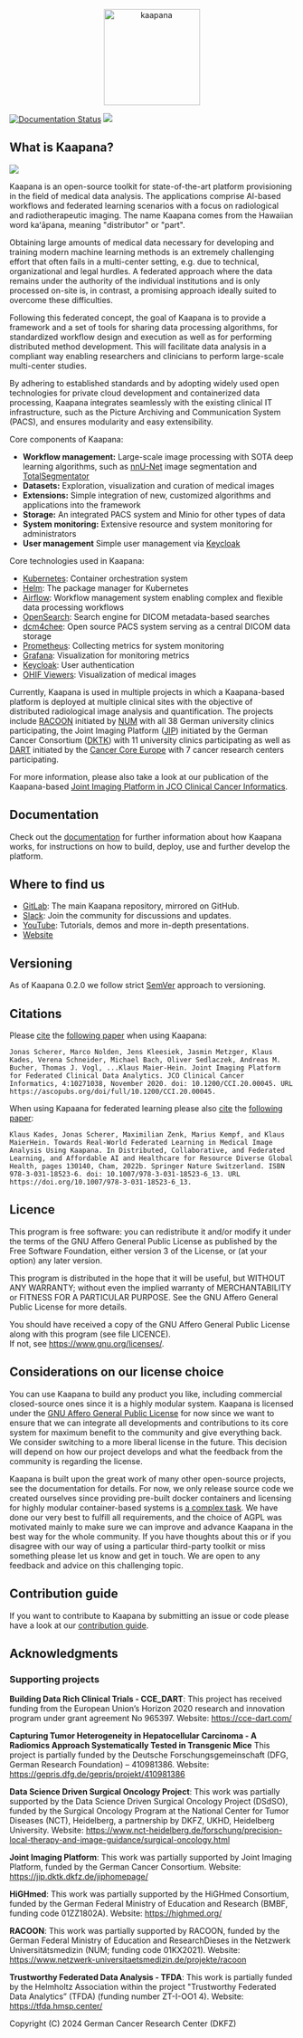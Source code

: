 
<p align="center">
 <img src="https://www.kaapana.ai/kaapana-downloads/kaapana-docs/stable/img/kaapana_logo_2.png" height=170 alt="kaapana" border="0" />
</p>

[![Documentation Status](https://readthedocs.org/projects/kaapana/badge/?version=latest)](https://kaapana.readthedocs.io/en/latest/?badge=latest)
<a href="https://join.slack.com/t/kaapana/shared_invite/zt-hilvek0w-ucabihas~jn9PDAM0O3gVQ/"><img src="https://img.shields.io/badge/chat-slack-blueviolet" /></a>

## What is Kaapana?

<p>
  <a href="https://www.kaapana.ai/kaapana-downloads/kaapana-docs/stable/gif/kaapana-v0.2.1-showcase.mp4" target="_blank">
    <img src="https://www.kaapana.ai/kaapana-downloads/kaapana-docs/stable/img/thumbnail_kaapana_vid.png" />
  </a>
</p>

Kaapana is an open-source toolkit for state-of-the-art platform provisioning in the field of medical data analysis. The applications comprise  AI-based workflows and federated learning scenarios with a focus on radiological and radiotherapeutic imaging. The name Kaapana comes from the Hawaiian word kaʻāpana, meaning "distributor" or "part".

Obtaining large amounts of medical data necessary for developing and training modern machine learning methods is an extremely challenging effort that often fails in a multi-center setting, e.g. due to technical, organizational and legal hurdles. A federated approach where the data remains under the authority of the individual institutions and is only processed on-site is, in contrast, a promising approach ideally suited to overcome these difficulties.

Following this federated concept, the goal of Kaapana is to provide a framework and a set of tools for sharing data processing algorithms, for standardized workflow design and execution as well as for performing distributed method development. This will facilitate data analysis in a compliant way enabling researchers and clinicians to perform large-scale multi-center studies.

By adhering to established standards and by adopting widely used open technologies for private cloud development and containerized data processing, Kaapana integrates seamlessly with the existing clinical IT infrastructure, such as the Picture Archiving and Communication System (PACS), and ensures modularity and easy extensibility.

Core components of Kaapana:
* **Workflow management:** Large-scale image processing with SOTA deep learning algorithms, such as [nnU-Net](https://github.com/MIC-DKFZ/nnunet) image segmentation and [TotalSegmentator](https://github.com/wasserth/TotalSegmentator)
* **Datasets:** Exploration, visualization and curation of medical images
* **Extensions:** Simple integration of new, customized algorithms and applications into the framework
* **Storage:** An integrated PACS system and Minio for other types of data
* **System monitoring:** Extensive resource and system monitoring for administrators
* **User management** Simple user management via [Keycloak](https://www.keycloak.org/)

Core technologies used in Kaapana:
* [Kubernetes](https://kubernetes.io/): Container orchestration system
* [Helm](https://helm.sh/): The package manager for Kubernetes
* [Airflow](https://airflow.apache.org/): Workflow management system enabling complex and flexible data processing workflows
* [OpenSearch](https://opensearch.org/): Search engine for DICOM metadata-based searches
* [dcm4chee](https://www.dcm4che.org/): Open source PACS system serving as a central DICOM data storage
* [Prometheus](https://github.com/prometheus/prometheus): Collecting metrics for system monitoring
* [Grafana](https://github.com/grafana/grafana): Visualization for monitoring metrics
* [Keycloak](https://www.keycloak.org/): User authentication
* [OHIF Viewers](https://ohif.org/): Visualization of medical images


Currently, Kaapana is used in multiple projects in which a Kaapana-based platform is deployed at multiple clinical sites with the objective of distributed radiological image analysis and quantification. The projects include [RACOON](https://racoon.network/) initiated by [NUM](https://www.netzwerk-universitaetsmedizin.de) with all 38 German university clinics participating, the Joint Imaging Platform ([JIP](https://jip.dktk.dkfz.de/jiphomepage/)) initiated by the German Cancer Consortium ([DKTK](https://dktk.dkfz.de/)) with 11 university clinics participating as well as [DART](https://cce-dart.com) initiated by the [Cancer Core Europe](https://cancercoreeurope.eu/) with 7 cancer research centers participating.

For more information, please also take a look at our publication of the Kaapana-based [Joint Imaging Platform in JCO Clinical Cancer Informatics](https://ascopubs.org/doi/full/10.1200/CCI.20.00045).

## Documentation

Check out the [documentation](https://kaapana.readthedocs.io/en/latest/) for further information about how Kaapana works, for instructions on how to build, deploy, use and further develop the platform.

## Where to find us
* [GitLab](https://gitlab.hzdr.de/kaapana/kaapana/): The main Kaapana repository, mirrored on GitHub.
* [Slack](https://join.slack.com/t/kaapana/shared_invite/zt-hilvek0w-ucabihas~jn9PDAM0O3gVQ/): Join the community for discussions and updates.
* [YouTube](https://www.youtube.com/@KaapanaAI): Tutorials, demos and more in-depth presentations.
* [Website](https://kaapana.ai/)

## Versioning

As of Kaapana 0.2.0 we follow strict [SemVer](https://semver.org/) approach to versioning.

## Citations
Please [cite](https://ascopubs.org/action/showCitFormats?doi=10.1200/CCI.20.00045) the [following paper](https://ascopubs.org/doi/full/10.1200/CCI.20.00045) when using Kaapana:

    Jonas Scherer, Marco Nolden, Jens Kleesiek, Jasmin Metzger, Klaus Kades, Verena Schneider, Michael Bach, Oliver Sedlaczek, Andreas M. Bucher, Thomas J. Vogl, ...Klaus Maier-Hein. Joint Imaging Platform for Federated Clinical Data Analytics. JCO Clinical Cancer Informatics, 4:10271038, November 2020. doi: 10.1200/CCI.20.00045. URL https://ascopubs.org/doi/full/10.1200/CCI.20.00045.

When using Kapaana for federated learning please also [cite](https://link.springer.com/chapter/10.1007/978-3-031-18523-6_13#citeas) the [following paper](https://link.springer.com/book/10.1007/978-3-031-18523-6):

    Klaus Kades, Jonas Scherer, Maximilian Zenk, Marius Kempf, and Klaus MaierHein. Towards Real-World Federated Learning in Medical Image Analysis Using Kaapana. In Distributed, Collaborative, and Federated Learning, and Affordable AI and Healthcare for Resource Diverse Global Health, pages 130140, Cham, 2022b. Springer Nature Switzerland. ISBN 978-3-031-18523-6. doi: 10.1007/978-3-031-18523-6_13. URL https://doi.org/10.1007/978-3-031-18523-6_13.

## Licence

This program is free software: you can redistribute it and/or modify
it under the terms of the GNU Affero General Public License as published
by the Free Software Foundation, either version 3 of the License, or
(at your option) any later version.

This program is distributed in the hope that it will be useful,
but WITHOUT ANY WARRANTY; without even the implied warranty of
MERCHANTABILITY or FITNESS FOR A PARTICULAR PURPOSE.  See the
GNU Affero General Public License for more details.

You should have received a copy of the GNU Affero General Public License
along with this program (see file LICENCE).  
If not, see <https://www.gnu.org/licenses/>.

## Considerations on our license choice

You can use Kaapana to build any product you like, including commercial closed-source ones since it is a highly modular system. Kaapana is licensed under the [GNU Affero General Public License](https://www.gnu.org/licenses/agpl-3.0.en.html) for now since we want to ensure that we can integrate all developments and contributions to its core system for maximum benefit to the community and give everything back. We consider switching to a more liberal license in the future. This decision will depend on how our project develops and what the feedback from the community is regarding the license. 

Kaapana is built upon the great work of many other open-source projects, see the documentation for details. For now, we only release source code we created ourselves since providing pre-built docker containers and licensing for highly modular container-based systems is [a complex task](https://www.linuxfoundation.org/blog/2020/04/docker-containers-what-are-the-open-source-licensing-considerations/). We have done our very best to fulfill all requirements, and the choice of AGPL was motivated mainly to make sure we can improve and advance Kaapana in the best way for the whole community. If you have thoughts about this or if you disagree with our way of using a particular third-party toolkit or miss something please let us know and get in touch. We are open to any feedback and advice on this challenging topic.

## Contribution guide
If you want to contribute to Kaapana by submitting an issue or code please have a look at our [contribution guide](https://codebase.helmholtz.cloud/kaapana/kaapana/-/blob/develop/CONTRIBUTION.md).

## Acknowledgments

### Supporting projects

**Building Data Rich Clinical Trials - CCE_DART**: This project has received funding from the European Union’s Horizon 2020 research and innovation program under grant agreement No 965397. Website: <https://cce-dart.com/>

**Capturing Tumor Heterogeneity in Hepatocellular Carcinoma - A Radiomics Approach Systematically Tested in Transgenic Mice** This project is partially funded by the Deutsche Forschungsgemeinschaft (DFG, German Research Foundation) – 410981386. Website: <https://gepris.dfg.de/gepris/projekt/410981386>

**Data Science Driven Surgical Oncology Project**: This work was partially supported by the Data Science Driven Surgical Oncology Project (DSdSO), funded by the Surgical Oncology Program at the National Center for Tumor Diseases (NCT), Heidelberg, a partnership by DKFZ, UKHD, Heidelberg University. Website: <https://www.nct-heidelberg.de/forschung/precision-local-therapy-and-image-guidance/surgical-oncology.html>

**Joint Imaging Platform**: This work was partially supported by Joint Imaging Platform, funded by the German Cancer Consortium. Website: <https://jip.dktk.dkfz.de/jiphomepage/>

**HiGHmed**: This work was partially supported by the HiGHmed Consortium, funded by the German Federal Ministry of Education and Research (BMBF, funding code 01ZZ1802A). Website: <https://highmed.org/>

**RACOON**: This work was partially supported by RACOON, funded by the German Federal Ministry of Education and ResearchDieses in the Netzwerk Universitätsmedizin (NUM; funding code 01KX2021). Website: <https://www.netzwerk-universitaetsmedizin.de/projekte/racoon>

**Trustworthy Federated Data Analysis - TFDA**: This work is partially funded by the Helmholtz Association within the project "Trustworthy Federated Data Analytics” (TFDA) (funding number
ZT-I-OO1 4). Website: <https://tfda.hmsp.center/>

Copyright (C) 2024  German Cancer Research Center (DKFZ)
